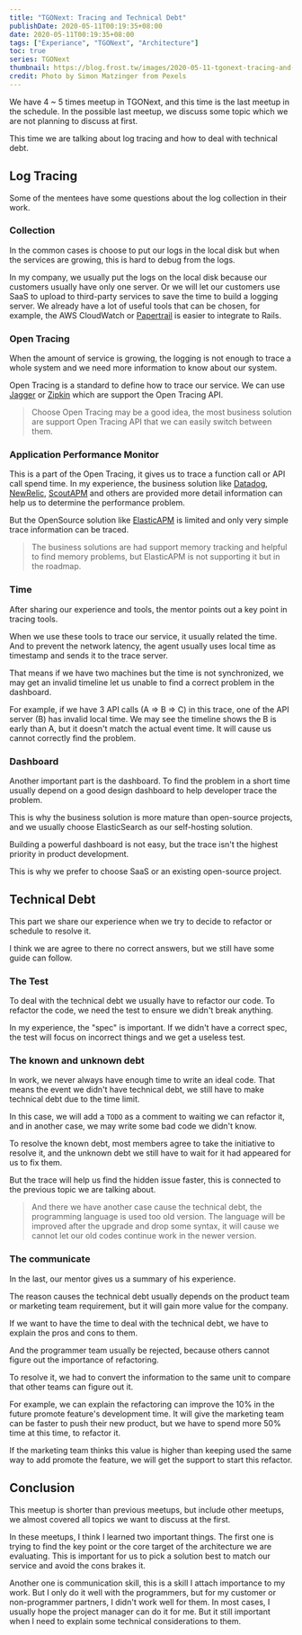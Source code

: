 ```yaml
---
title: "TGONext: Tracing and Technical Debt"
publishDate: 2020-05-11T00:19:35+08:00
date: 2020-05-11T00:19:35+08:00
tags: ["Experiance", "TGONext", "Architecture"]
toc: true
series: TGONext
thumbnail: https://blog.frost.tw/images/2020-05-11-tgonext-tracing-and-technical-debt/thumbnail.jpg
credit: Photo by Simon Matzinger from Pexels
---
```


We have 4 ~ 5 times meetup in TGONext, and this time is the last meetup in the schedule. In the possible last meetup, we discuss some topic which we are not planning to discuss at first.

This time we are talking about log tracing and how to deal with technical debt.

<!--more-->

## Log Tracing

Some of the mentees have some questions about the log collection in their work.

### Collection

In the common cases is choose to put our logs in the local disk but when the services are growing, this is hard to debug from the logs.

In my company, we usually put the logs on the local disk because our customers usually have only one server. Or we will let our customers use SaaS to upload to third-party services to save the time to build a logging server. We already have a lot of useful tools that can be chosen, for example, the AWS CloudWatch or [Papertrail](https://www.papertrail.com/) is easier to integrate to Rails.

### Open Tracing

When the amount of service is growing, the logging is not enough to trace a whole system and we need more information to know about our system.

Open Tracing is a standard to define how to trace our service. We can use [Jagger](https://www.jaegertracing.io/) or [Zipkin](https://zipkin.io/) which are support the Open Tracing API.

> Choose Open Tracing may be a good idea, the most business solution are support Open Tracing API that we can easily switch between them.

### Application Performance Monitor

This is a part of the Open Tracing, it gives us to trace a function call or API call spend time. In my experience, the business solution like [Datadog](https://www.datadoghq.com/), [NewRelic](https://newrelic.com/), [ScoutAPM](https://scoutapm.com/) and others are provided more detail information can help us to determine the performance problem.

But the OpenSource solution like [ElasticAPM](https://www.elastic.co/apm) is limited and only very simple trace information can be traced.

> The business solutions are had support memory tracking and helpful to find memory problems, but ElasticAPM is not supporting it but in the roadmap.

### Time

After sharing our experience and tools, the mentor points out a key point in tracing tools.

When we use these tools to trace our service, it usually related the time. And to prevent the network latency, the agent usually uses local time as timestamp and sends it to the trace server.

That means if we have two machines but the time is not synchronized, we may get an invalid timeline let us unable to find a correct problem in the dashboard.

For example, if we have 3 API calls (A => B => C) in this trace, one of the API server (B) has invalid local time. We may see the timeline shows the B is early than A, but it doesn't match the actual event time. It will cause us cannot correctly find the problem.

### Dashboard

Another important part is the dashboard. To find the problem in a short time usually depend on a good design dashboard to help developer trace the problem.

This is why the business solution is more mature than open-source projects, and we usually choose ElasticSearch as our self-hosting solution.

Building a powerful dashboard is not easy, but the trace isn't the highest priority in product development.

This is why we prefer to choose SaaS or an existing open-source project.

## Technical Debt

This part we share our experience when we try to decide to refactor or schedule to resolve it.

I think we are agree to there no correct answers, but we still have some guide can follow.

### The Test

To deal with the technical debt we usually have to refactor our code. To refactor the code, we need the test to ensure we didn't break anything.

In my experience, the "spec" is important. If we didn't have a correct spec, the test will focus on incorrect things and we get a useless test.

### The known and unknown debt

In work, we never always have enough time to write an ideal code. That means the event we didn't have technical debt, we still have to make technical debt due to the time limit.

In this case, we will add a `TODO` as a comment to waiting we can refactor it, and in another case, we may write some bad code we didn't know.

To resolve the known debt, most members agree to take the initiative to resolve it, and the unknown debt we still have to wait for it had appeared for us to fix them.

But the trace will help us find the hidden issue faster, this is connected to the previous topic we are talking about.

> And there we have another case cause the technical debt, the programming language is used too old version. The language will be improved after the upgrade and drop some syntax, it will cause we cannot let our old codes continue work in the newer version.

### The communicate

In the last, our mentor gives us a summary of his experience.

The reason causes the technical debt usually depends on the product team or marketing team requirement, but it will gain more value for the company.

If we want to have the time to deal with the technical debt, we have to explain the pros and cons to them.

And the programmer team usually be rejected, because others cannot figure out the importance of refactoring.

To resolve it, we had to convert the information to the same unit to compare that other teams can figure out it.

For example, we can explain the refactoring can improve the 10% in the future promote feature's development time. It will give the marketing team can be faster to push their new product, but we have to spend more 50% time at this time, to refactor it.

If the marketing team thinks this value is higher than keeping used the same way to add promote the feature, we will get the support to start this refactor.

## Conclusion

This meetup is shorter than previous meetups, but include other meetups, we almost covered all topics we want to discuss at the first.

In these meetups, I think I learned two important things. The first one is trying to find the key point or the core target of the architecture we are evaluating. This is important for us to pick a solution best to match our service and avoid the cons brakes it.

Another one is communication skill, this is a skill I attach importance to my work. But I only do it well with the programmers, but for my customer or non-programmer partners, I didn't work well for them. In most cases, I usually hope the project manager can do it for me. But it still important when I need to explain some technical considerations to them.
